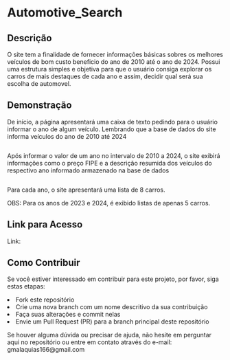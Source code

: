 # Automotive_Search
<h2>Descrição</h2>
<p>O site tem a finalidade de fornecer informações básicas sobres os melhores veículos de bom custo beneficio do ano de 2010 até o ano de 2024. Possui uma estrutura simples e objetiva para que o usuário consiga explorar os carros de mais destaques de cada ano e assim, decidir qual será sua escolha de automovel.</p>
<h2>Demonstração</h2>
<p>De início, a página apresentará uma caixa de texto pedindo para o usuário informar o ano de algum veículo. Lembrando que a base de dados do site informa veículos do ano de 2010 até 2024</p>
<img>
<p>Após informar o valor de um ano no intervalo de 2010 a 2024, o site exibirá informações como o preço FIPE e a descrição resumida dos veículos do respectivo ano informado armazenado na base de dados</p>
<img>
<p>Para cada ano, o site apresentará uma lista de 8 carros.</p>
<p>OBS: Para os anos de 2023 e 2024, é exibido listas de apenas 5 carros.</p>
<h2>Link para Acesso</h2>
<p>Link: <a></a></p>
<h2>Como Contribuir</h2>
<p>Se você estiver interessado em contribuir para este projeto, por favor, siga estas etapas:
<div>
  <nav>  
    <li>Fork este repositório</li>
    <li>Crie uma nova branch com um nome descritivo da sua contribuição</li>
    <li>Faça suas alterações e commit nelas</li>
    <li>Envie um Pull Request (PR) para a branch principal deste repositório</li>
  </nav>
</div>
</p>
<p>Se houver alguma dúvida ou precisar de ajuda, não hesite em perguntar aqui no repositório ou entre em contato através do e-mail: gmalaquias166@gmail.com
